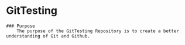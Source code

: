 # GitTesting
    ### Purpose
        The purpose of the GitTesting Repository is to create a better understanding of Git and Github.
